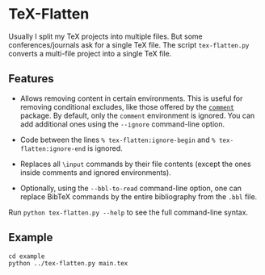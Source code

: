 # TeX-Flatten

Usually I split my TeX projects into multiple files.
But some conferences/journals ask for a single TeX file.
The script `tex-flatten.py` converts a multi-file project into a single TeX file.

## Features

* Allows removing content in certain environments.
This is useful for removing conditional excludes,
like those offered by the [`comment`](https://ctan.org/pkg/comment) package.
By default, only the `comment` environment is ignored.
You can add additional ones using the `--ignore` command-line option.

* Code between the lines `% tex-flatten:ignore-begin`
and `% tex-flatten:ignore-end` is ignored.

* Replaces all `\input` commands by their file contents
(except the ones inside comments and ignored environments).

* Optionally, using the `--bbl-to-read` command-line option,
one can replace BibTeX commands by the entire bibliography from the `.bbl` file.

Run `python tex-flatten.py --help` to see the full command-line syntax.

## Example

    cd example
    python ../tex-flatten.py main.tex
